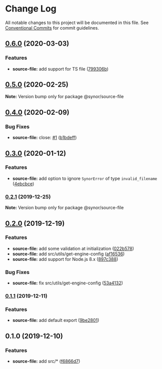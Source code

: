 # Change Log

All notable changes to this project will be documented in this file.
See [Conventional Commits](https://conventionalcommits.org) for commit guidelines.

## [0.6.0](https://github.com/Synor/synor/compare/@synor/source-file@0.5.0...@synor/source-file@0.6.0) (2020-03-03)


### Features

* **source-file:** add support for TS file ([799306b](https://github.com/Synor/synor/commit/799306b8f24644031b1c06e9743d9c3b759db1ee))



## [0.5.0](https://github.com/Synor/synor/compare/@synor/source-file@0.4.0...@synor/source-file@0.5.0) (2020-02-25)

**Note:** Version bump only for package @synor/source-file





## [0.4.0](https://github.com/Synor/synor/compare/@synor/source-file@0.3.0...@synor/source-file@0.4.0) (2020-02-09)


### Bug Fixes

* **source-file:** close: [#1](https://github.com/Synor/synor/issues/1) ([b1bdeff](https://github.com/Synor/synor/commit/b1bdeff49e81e268b1e0f35fc380f38912ba249e))



## [0.3.0](https://github.com/Synor/synor/compare/@synor/source-file@0.2.1...@synor/source-file@0.3.0) (2020-01-12)


### Features

* **source-file:** add option to ignore `SynorError` of type `invalid_filename` ([4ebcbce](https://github.com/Synor/synor/commit/4ebcbce7164024a0fd01f74855ecf8c02bd02f39))



### [0.2.1](https://github.com/Synor/synor/compare/@synor/source-file@0.2.0...@synor/source-file@0.2.1) (2019-12-25)


**Note:** Version bump only for package @synor/source-file



## [0.2.0](https://github.com/Synor/synor/compare/@synor/source-file@0.1.1...@synor/source-file@0.2.0) (2019-12-19)


### Features

* **source-file:** add some validation at initialization ([022b578](https://github.com/Synor/synor/commit/022b5789cc35f7d259936cb84c9422ecc948c994))
* **source-file:** add src/utils/get-engine-config ([af16536](https://github.com/Synor/synor/commit/af16536cffc1771d3b245cf2710a6960c14d2d75))
* **source-file:** add support for Node.js 8.x ([897c388](https://github.com/Synor/synor/commit/897c388be5b4795347f61213348b44ee371ec9fd))

### Bug Fixes

* **source-file:** fix src/utils/get-engine-config ([53a4132](https://github.com/Synor/synor/commit/53a41323a51fa4e7d0fd78882160693b688c171b))



### [0.1.1](https://github.com/Synor/synor/compare/@synor/source-file@0.1.0...@synor/source-file@0.1.1) (2019-12-11)


### Features

* **source-file:** add default export ([9be2801](https://github.com/Synor/synor/commit/9be2801b2334cc70b6342aa138b7827ba1d129bc))



## 0.1.0 (2019-12-10)


### Features

* **source-file:** add src/\* ([f6866d7](https://github.com/Synor/synor/commit/f6866d7c190008c53e0649700fa23f945b9a776d))
